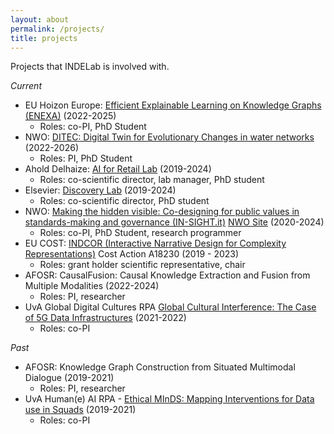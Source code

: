 ```yaml
---
layout: about
permalink: /projects/
title: projects
---
```


Projects that INDELab is involved with. 

_Current_

* EU Hoizon Europe: [Efficient Explainable Learning on Knowledge Graphs (ENEXA)](http://enexa.eu) (2022-2025)
    * Roles: co-PI, PhD Student
* NWO: [DITEC: Digital Twin for Evolutionary Changes in water networks](https://www.nwo.nl/en/projects/19454) (2022-2026)
    * Roles: PI, PhD Student
* Ahold Delhaize: [AI for Retail Lab](https://icai.ai/airlab/) (2019-2024)
    * Roles: co-scientific director, lab manager, PhD student
* Elsevier: [Discovery Lab](https://discoverylab.ai) (2019-2024) 
    * Roles: co-scientific director, PhD student
* NWO: [Making the hidden visible: Co-designing for public values in standards-making and governance (IN-SIGHT.it)](https://in-sight.it) [NWO Site](https://www.nwo-mvi.nl/project/making-hidden-visible-co-designing-public-values-standards-making-and-governance) (2020-2024)
    * Roles: co-PI, PhD Student, research programmer
* EU COST: [INDCOR (Interactive Narrative Design for Complexity Representations)](https://indcor.eu) Cost Action A18230 (2019 - 2023)
    * Roles: grant holder scientific representative, chair
* AFOSR: CausalFusion: Causal Knowledge Extraction and Fusion from Multiple Modalities (2022-2024)
    * Roles: PI, researcher
* UvA Global Digital Cultures RPA [Global Cultural Interference: The Case of 5G Data Infrastructures](https://globaldigitalcultures.uva.nl/projects/maxigas.html) (2021-2022)
    * Roles: co-PI

_Past_

* AFOSR: Knowledge Graph Construction from Situated Multimodal Dialogue (2019-2021)
    * Roles: PI, researcher
* UvA Human(e) AI RPA - [Ethical MInDS: Mapping Interventions for Data use in Squads](https://humane-ai.nl/launch-event/ethical-minds/) (2019-2021)
    * Roles: co-PI 